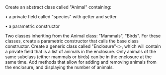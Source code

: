 Create an abstract class called "Animal" containing:

• a private field called "species" with getter and setter

• a parametric constructor

Two classes inheriting from the Animal class: "Mammals", "Birds". For these classes, create a parametric constructor that calls the base class constructor.
Create a generic class called "Enclosure"<>, which will contain a private field that is a list of animals in the enclosure. Only animals of the same subclass (either mammals or birds) can be in the enclosure at the same time. Add methods that allow for adding and removing animals from the enclosure, and displaying the number of animals.
